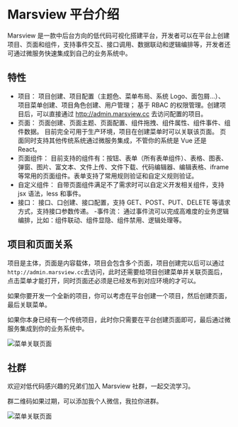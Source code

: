 # Marsview 平台介绍

Marsview 是一款中后台方向的低代码可视化搭建平台，开发者可以在平台上创建项目、页面和组件，支持事件交互、接口调用、数据联动和逻辑编排等，开发者还可通过微服务快速集成到自己的业务系统中。

## 特性

- 项目： 项目创建、项目配置（主题色、菜单布局、系统 Logo、面包屑...）、项目菜单创建、项目角色创建、用户管理； 基于 RBAC 的权限管理。创建项目后，可以直接通过 http://admin.marsview.cc 去访问配置的项目。
- 页面： 页面创建、页面主题、页面配置、组件拖拽、组件属性、组件事件、组件数据。 目前完全可用于生产环境，项目在创建菜单时可以关联该页面。 页面同时支持其他传统系统通过微服务集成，不管你的系统是 Vue 还是 React。
- 页面组件： 目前支持的组件有：按钮、表单（所有表单组件）、表格、图表、弹窗、图片、富文本、文件上传、文件下载、代码编辑器、编辑表格、iframe 等常用的页面组件。表单支持了常用规则验证和自定义规则验证。
- 自定义组件： 自带页面组件满足不了需求时可以自定义开发相关组件，支持 jsx 语法，less 和事件。
- 接口： 接口、口创建、接口配置，支持 GET、POST、PUT、DELETE 等请求方式，支持接口参数传递。 -事件流： 通过事件流可以完成高难度的业务逻辑编排，比如：组件联动、组件显隐、组件禁用、逻辑处理等。

## 项目和页面关系

项目是主体，页面是内容载体，项目会包含多个页面，项目创建完以后可以通过`http://admin.marsview.cc`去访问，此时还需要给项目创建菜单并关联页面后，点击菜单才能打开，同时页面还必须是已经发布到对应环境的才可以。

如果你要开发一个全新的项目，你可以考虑在平台创建一个项目，然后创建页面，最后关联菜单。

如果你本身已经有一个传统项目，此时你只需要在平台创建页面即可，最后通过微服务集成到你的业务系统中。

![菜单关联页面](/home/page.png)

## 社群

欢迎对低代码感兴趣的兄弟们加入 Marsview 社群，一起交流学习。

群二维码如果过期，可以添加我个人微信，我拉你进群。

![菜单关联页面](/pmy_qrcode.jpg)
